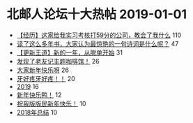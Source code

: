# 北邮人论坛十大热帖 2019-01-01

- [【经历】这家给我实习考核打59分的公司，教会了我什么](https://bbs.byr.cn/article/Job/2013251) 110
- [读了这么多年书，大家认为最惊艳的一句诗词是什么呢？](https://bbs.byr.cn/article/Poetry/32062) 47
- [【更新王道】新的一年，从脱单开始](https://bbs.byr.cn/article/Friends/1906959) 31
- [发现了老友记主题咖啡馆！](https://bbs.byr.cn/article/TV/182290) 26
- [大家新年快乐呀](https://bbs.byr.cn/article/Talking/6087347) 26
- [牙好疼牙好疼！！](https://bbs.byr.cn/article/Health/215105) 20
- [2019](https://bbs.byr.cn/article/Picture/3232630) 16
- [新年快乐鸭！](https://bbs.byr.cn/article/NorthEast/943910) 12
- [祝我版版民新年快乐！](https://bbs.byr.cn/article/Shanxi/210346) 10
- [2018年总结](https://bbs.byr.cn/article/WorkLife/1115118) 10



